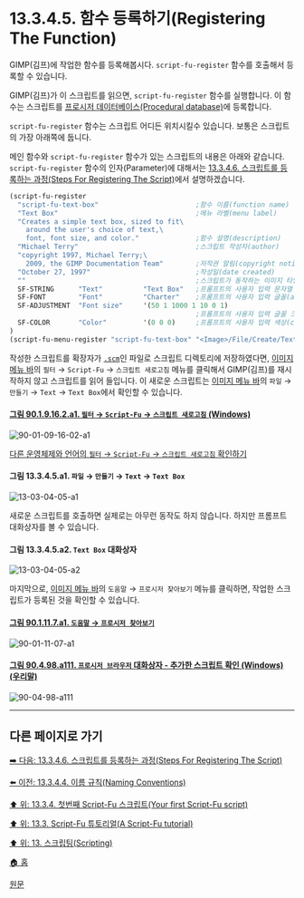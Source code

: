 # 13.3.4.5. 함수 등록하기(Registering The Function)
GIMP(김프)에 작업한 함수를 등록해봅시다. `script-fu-register` 함수를 호출해서 등록할 수 있습니다.

GIMP(김프)가 이 스크립트를 읽으면, `script-fu-register` 함수를 실행합니다. 이 함수는 스크립트를 [프로시저 데이터베이스(Procedural database)](./19-glossaryx-procedural_database.md)에 등록합니다.

`script-fu-register` 함수는 스크립트 어디든 위치시킬수 있습니다. 보통은 스크립트의 가장 아래쪽에 둡니다.

메인 함수와 `script-fu-register` 함수가 있는 스크립트의 내용은 아래와 같습니다. `script-fu-register` 함수의 인자(Parameter)에 대해서는 [13.3.4.6. 스크립트를 등록하는 과정(Steps For Registering The Script)](./13-03-04-06-steps_for_registering_the_script.md)에서 설명하겠습니다.

```scheme
(script-fu-register
  "script-fu-text-box"                        ;함수 이름(function name)
  "Text Box"                                  ;메뉴 라벨(menu label)
  "Creates a simple text box, sized to fit\
    around the user's choice of text,\
    font, font size, and color."              ;함수 설명(description)
  "Michael Terry"                             ;스크립트 작성자(author)
  "copyright 1997, Michael Terry;\
    2009, the GIMP Documentation Team"        ;저작권 알림(copyright notice)
  "October 27, 1997"                          ;작성일(date created)
  ""                                          ;스크립트가 동작하는 이미지 타입(image type that the script works on)
  SF-STRING      "Text"          "Text Box"   ;프롬프트의 사용자 입력 문자열 변수(a string variable)
  SF-FONT        "Font"          "Charter"    ;프롬프트의 사용자 입력 글꼴(a font variable)
  SF-ADJUSTMENT  "Font size"     '(50 1 1000 1 10 0 1)
                                              ;프롬프트의 사용자 입력 글꼴 크기(a spin-button)
  SF-COLOR       "Color"         '(0 0 0)     ;프롬프트의 사용자 입력 색상(color variable)
)
(script-fu-menu-register "script-fu-text-box" "<Image>/File/Create/Text")
```

작성한 스크립트를 확장자가 [`.scm`](./19-glossaryx-scm.md)인 파일로 스크립트 디렉토리에 저장하였다면, [이미지 메뉴 바](./03-02-02-02-image-menu.md)의 `필터` → `Script-Fu` → `스크립트 새로고침` 메뉴를 클릭해서 GIMP(김프)를 재시작하지 않고 스크립트를 읽어 들입니다. 이 새로운 스크립트는 [이미지 메뉴 바](./03-02-02-02-image-menu.md)의 `파일` → `만들기` → `Text` → `Text Box`에서 확인할 수 있습니다.

<a id="90-01-09-16-02-a1"></a>

#### [그림 90.1.9.16.2.a1. `필터` → `Script-Fu` → `스크립트 새로고침` (Windows)](./90-01-09-16-02-refresh_scripts.md#90-01-09-16-02-a1)
![90-01-09-16-02-a1](https://github.com/wonder13662/gimp/assets/15767104/7acc7e38-7cbc-449d-bd21-de2b19c10d9a)

[다른 운영체제와 언어의 `필터` → `Script-Fu` → `스크립트 새로고침` 확인하기](./90-01-09-16-02-refresh_scripts.md#90-01-09-16-02-a2)

#### 그림 13.3.4.5.a1. `파일` → `만들기` → `Text` → `Text Box`
![13-03-04-05-a1](https://github.com/wonder13662/gimp/assets/15767104/4f11ae5b-7199-40b4-9402-e1bfbfa0bb47)

새로운 스크립트를 호출하면 실제로는 아무런 동작도 하지 않습니다. 하지만 프롬프트 대화상자를 볼 수 있습니다.

#### 그림 13.3.4.5.a2. `Text Box` 대화상자
![13-03-04-05-a2](https://github.com/wonder13662/gimp/assets/15767104/252d3a23-be1d-4d7c-9b04-5c29d0ad8b54)

마지막으로, [이미지 메뉴 바](./03-02-02-02-image-menu.md)의 `도움말` → `프로시저 찾아보기` 메뉴를 클릭하면, 작업한 스크립트가 등록된 것을 확인할 수 있습니다.

<a id="90-01-11-07-a1"></a>

#### [그림 90.1.11.7.a1. `도움말` → `프로시저 찾아보기`](./90-01-11-07-procedure_browser.md#90-01-11-07-a1)
![90-01-11-07-a1](https://github.com/wonder13662/gimp/assets/15767104/a000dc6a-07b3-497f-a76d-ab8baa918332)

<a id="90-04-98-a111"></a>

#### [그림 90.4.98.a111. `프로시저 브라우저` 대화상자 - 추가한 스크립트 확인 (Windows) (우리말)](./90-04-98-procedure_browser.md#90-04-98-a111)
![90-04-98-a111](https://github.com/wonder13662/gimp/assets/15767104/e35a44e3-27fc-4b62-82b2-2496b012b11b)

***

## 다른 페이지로 가기

[➡️ 다음: 13.3.4.6. 스크립트를 등록하는 과정(Steps For Registering The Script)](./13-03-04-06-steps_for_registering_the_script.md)

[⬅️ 이전: 13.3.4.4. 이름 규칙(Naming Conventions)](./13-03-04-04-naming_conventions.md)

[⬆️ 위: 13.3.4. 첫번째 Script-Fu 스크립트(Your first Script-Fu script)](./13-03-04-00-your-first-script-fu-script.md)

[⬆️ 위: 13.3. Script-Fu 튜토리얼(A Script-Fu tutorial)](./13-03-00-a-script-fu-tutorial.md)

[⬆️ 위: 13. 스크립팅(Scripting)](./13-00-scripting.md)

[🏠 홈](./00-home.md)

[원문](https://docs.gimp.org/2.10/ko/gimp-using-script-fu-tutorial-first-script.html#idm9859)